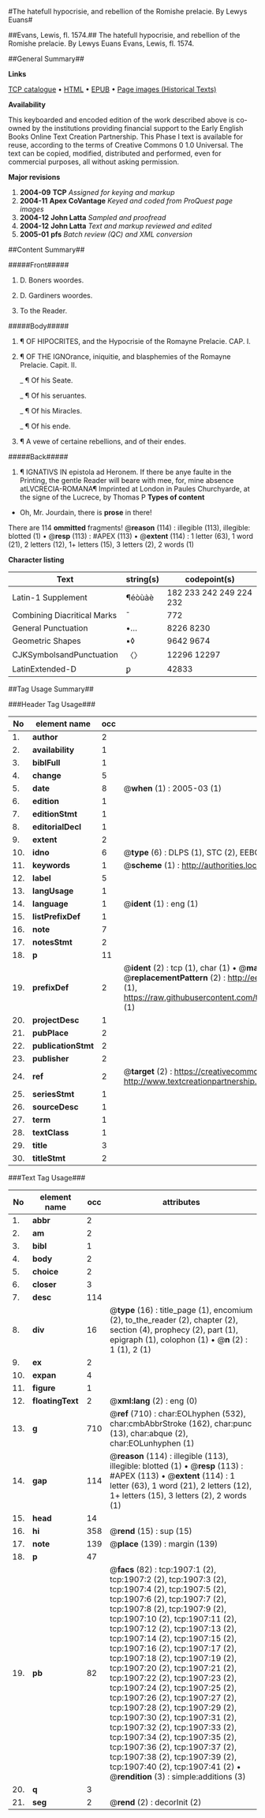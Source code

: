 #The hatefull hypocrisie, and rebellion of the Romishe prelacie. By Lewys Euans#

##Evans, Lewis, fl. 1574.##
The hatefull hypocrisie, and rebellion of the Romishe prelacie. By Lewys Euans
Evans, Lewis, fl. 1574.

##General Summary##

**Links**

[TCP catalogue](http://www.ota.ox.ac.uk/tcp/)  • 
[HTML](http://tei.it.ox.ac.uk/tcp/Texts-HTML/free/A00/A00458.html)  • 
[EPUB](http://tei.it.ox.ac.uk/tcp/Texts-EPUB/free/A00/A00458.epub) • 
[Page images (Historical Texts)](https://data.historicaltexts.jisc.ac.uk/view?pubId=eebo-99837575e&pageId=eebo-99837575e-1907-1)

**Availability**

This keyboarded and encoded edition of the
	       work described above is co-owned by the institutions
	       providing financial support to the Early English Books
	       Online Text Creation Partnership. This Phase I text is
	       available for reuse, according to the terms of Creative
	       Commons 0 1.0 Universal. The text can be copied,
	       modified, distributed and performed, even for
	       commercial purposes, all without asking permission.

**Major revisions**

1. __2004-09__ __TCP__ *Assigned for keying and markup*
1. __2004-11__ __Apex CoVantage__ *Keyed and coded from ProQuest page images*
1. __2004-12__ __John Latta__ *Sampled and proofread*
1. __2004-12__ __John Latta__ *Text and markup reviewed and edited*
1. __2005-01__ __pfs__ *Batch review (QC) and XML conversion*

##Content Summary##

#####Front#####

1. D. Boners woordes.

1. D. Gardiners woordes.

1. To the Reader.

#####Body#####

1. ¶ OF HIPOCRITES, and the Hypocrisie of the Romayne Prelacie. CAP. I.

1. ¶ OF THE IGNOrance, iniquitie, and blasphemies of the Romayne Prelacie. Capit. II.

    _ ¶ Of his Seate.

    _ ¶ Of his seruantes.

    _ ¶ Of his Miracles.

    _ ¶ Of his ende.

1. ¶ A vewe of certaine rebellions, and of their endes.

#####Back#####

1. ¶ IGNATIVS IN epistola ad Heronem.
If there be anye faulte in the Printing, the gentle Reader will beare with mee, for, mine absence atLVCRECIA-ROMANA¶ Imprinted at London in Paules Churchyarde, at the signe of the Lucrece, by Thomas P
**Types of content**

  * Oh, Mr. Jourdain, there is **prose** in there!

There are 114 **ommitted** fragments! 
 @__reason__ (114) : illegible (113), illegible: blotted (1)  •  @__resp__ (113) : #APEX (113)  •  @__extent__ (114) : 1 letter (63), 1 word (21), 2 letters (12), 1+ letters (15), 3 letters (2), 2 words (1)

**Character listing**


|Text|string(s)|codepoint(s)|
|---|---|---|
|Latin-1 Supplement|¶éòùàè|182 233 242 249 224 232|
|Combining             Diacritical Marks|̄|772|
|General Punctuation|•…|8226 8230|
|Geometric Shapes|▪◊|9642 9674|
|CJKSymbolsandPunctuation|〈〉|12296 12297|
|LatinExtended-D|ꝑ|42833|

##Tag Usage Summary##

###Header Tag Usage###

|No|element name|occ|attributes|
|---|---|---|---|
|1.|__author__|2||
|2.|__availability__|1||
|3.|__biblFull__|1||
|4.|__change__|5||
|5.|__date__|8| @__when__ (1) : 2005-03 (1)|
|6.|__edition__|1||
|7.|__editionStmt__|1||
|8.|__editorialDecl__|1||
|9.|__extent__|2||
|10.|__idno__|6| @__type__ (6) : DLPS (1), STC (2), EEBO-CITATION (1), PROQUEST (1), VID (1)|
|11.|__keywords__|1| @__scheme__ (1) : http://authorities.loc.gov/ (1)|
|12.|__label__|5||
|13.|__langUsage__|1||
|14.|__language__|1| @__ident__ (1) : eng (1)|
|15.|__listPrefixDef__|1||
|16.|__note__|7||
|17.|__notesStmt__|2||
|18.|__p__|11||
|19.|__prefixDef__|2| @__ident__ (2) : tcp (1), char (1)  •  @__matchPattern__ (2) : ([0-9\-]+):([0-9IVX]+) (1), (.+) (1)  •  @__replacementPattern__ (2) : http://eebo.chadwyck.com/downloadtiff?vid=$1&page=$2 (1), https://raw.githubusercontent.com/textcreationpartnership/Texts/master/tcpchars.xml#$1 (1)|
|20.|__projectDesc__|1||
|21.|__pubPlace__|2||
|22.|__publicationStmt__|2||
|23.|__publisher__|2||
|24.|__ref__|2| @__target__ (2) : https://creativecommons.org/publicdomain/zero/1.0/ (1), http://www.textcreationpartnership.org/docs/. (1)|
|25.|__seriesStmt__|1||
|26.|__sourceDesc__|1||
|27.|__term__|1||
|28.|__textClass__|1||
|29.|__title__|3||
|30.|__titleStmt__|2||


###Text Tag Usage###

|No|element name|occ|attributes|
|---|---|---|---|
|1.|__abbr__|2||
|2.|__am__|2||
|3.|__bibl__|1||
|4.|__body__|2||
|5.|__choice__|2||
|6.|__closer__|3||
|7.|__desc__|114||
|8.|__div__|16| @__type__ (16) : title_page (1), encomium (2), to_the_reader (2), chapter (2), section (4), prophecy (2), part (1), epigraph (1), colophon (1)  •  @__n__ (2) : 1 (1), 2 (1)|
|9.|__ex__|2||
|10.|__expan__|4||
|11.|__figure__|1||
|12.|__floatingText__|2| @__xml:lang__ (2) : eng (0)|
|13.|__g__|710| @__ref__ (710) : char:EOLhyphen (532), char:cmbAbbrStroke (162), char:punc (13), char:abque (2), char:EOLunhyphen (1)|
|14.|__gap__|114| @__reason__ (114) : illegible (113), illegible: blotted (1)  •  @__resp__ (113) : #APEX (113)  •  @__extent__ (114) : 1 letter (63), 1 word (21), 2 letters (12), 1+ letters (15), 3 letters (2), 2 words (1)|
|15.|__head__|14||
|16.|__hi__|358| @__rend__ (15) : sup (15)|
|17.|__note__|139| @__place__ (139) : margin (139)|
|18.|__p__|47||
|19.|__pb__|82| @__facs__ (82) : tcp:1907:1 (2), tcp:1907:2 (2), tcp:1907:3 (2), tcp:1907:4 (2), tcp:1907:5 (2), tcp:1907:6 (2), tcp:1907:7 (2), tcp:1907:8 (2), tcp:1907:9 (2), tcp:1907:10 (2), tcp:1907:11 (2), tcp:1907:12 (2), tcp:1907:13 (2), tcp:1907:14 (2), tcp:1907:15 (2), tcp:1907:16 (2), tcp:1907:17 (2), tcp:1907:18 (2), tcp:1907:19 (2), tcp:1907:20 (2), tcp:1907:21 (2), tcp:1907:22 (2), tcp:1907:23 (2), tcp:1907:24 (2), tcp:1907:25 (2), tcp:1907:26 (2), tcp:1907:27 (2), tcp:1907:28 (2), tcp:1907:29 (2), tcp:1907:30 (2), tcp:1907:31 (2), tcp:1907:32 (2), tcp:1907:33 (2), tcp:1907:34 (2), tcp:1907:35 (2), tcp:1907:36 (2), tcp:1907:37 (2), tcp:1907:38 (2), tcp:1907:39 (2), tcp:1907:40 (2), tcp:1907:41 (2)  •  @__rendition__ (3) : simple:additions (3)|
|20.|__q__|3||
|21.|__seg__|2| @__rend__ (2) : decorInit (2)|
